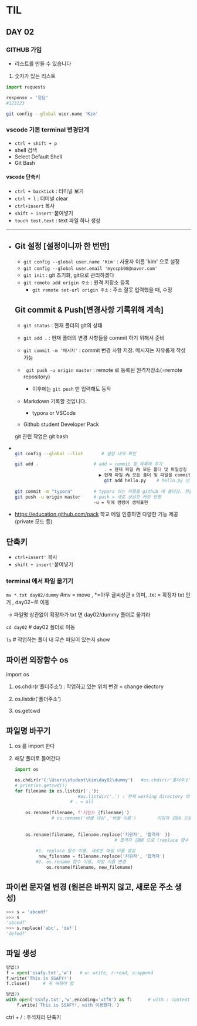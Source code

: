 # TIL

## DAY 02

### GITHUB 가입

* 리스트를 만들 수 있습니다

1. 숫자가 있는 리스트



```python
import requests

response = '응답'
#123123
```



```bash
git config --global user.name 'Kim'
```



### vscode 기본 terminal 변경단계

* `ctrl + shift + p`
* shell 검색
* Select Default Shell
* Git Bash

#### vscode 단축키

* `ctrl + backtick` : 터미널 보기
* `ctrl + l` : 터미널 clear
* `ctrl+insert` 복사
* `shift + insert'`붙여넣기
* `touch test.text` : text 파일 하나 생성

-----

* ## Git 설정 [설정이니까 한 번만]

  - `git config --global user.name 'Kim'`     : 사용자 이름 'kim' 으로 설정
  - `git config --global user.email 'myccpb08@naver.com'` 
  - `git init` : git 초기화, git으로 관리하겠다
  - `git remote add origin 주소` : 원격 저장소 등록
    - `git remote set-url origin 주소` : 주소 잘못 입력했을 때, 수정 



  ## Git commit & Push[변경사항 기록위해 계속]

  - `git status` :  현재 폴더의 git의 상태
  - `git add .` : 현재 폴더의 변경 사항들을 commit 하기 위해서 준비
  - `git commit -m '메시지'` : commit 변경 사항 저장. 메시지는 자유롭게 작성 가능
  - ` git push -u origin master` : remote 로 등록된 원격저장소(=remote repository)
    - 이후에는 `git push` 만 입력해도 동작



  - Markdown 기록할 것입니다.
    - typora or VSCode
  - Github student Developer Pack



  git 관련 작업은 git bash

* ```bash
  
  git config --global --list       # 설정 내역 확인
  
  git add .          			# add = commit 할 목록에 추가
    								. = 현재 파일 內 모든 폴더 및 파일상징
    							  ▶ 현재 파일 內 모든 폴더 및 파일을 commit 함 ◀
    							    git add hello.py    # hello.py 만 목록에 추가
    							
  git commit -m "typora"		# typora 라는 이름을 github 에 올라감. 한글 가능
  git push -u origin master 	# push = 새로 생성한 커밋 반영
   								-u = 뒤에 명령어 생략표현
  ```

* https://education.github.com/pack  학교 메일 인증하면 다양한 기능 제공(private 모드 등)



## 단축키

* `ctrl+insert'` 복사
* `shift + insert'`붙여넣기



### terminal 에서 파일 옮기기

`mv *.txt day02/dummy`        #mv = move ,   *=아무 글씨상관 x 의미,   .txt = 확장자 txt 인 거  , day02~로 이동

​                   				      → 파일명 상관없이 확장자가 txt 면 day02/dummy 폴더로 옮겨라

`cd day02`      # day02 폴더로 이동

`ls`  # 작업하는 폴더 내 무슨 파일이 있는지 show



## 파이썬 외장함수 os

import os

1) os.chdir(r'폴더주소') : 작업하고 있는 위치 변경      = change diectory

2) os.listdir('폴더주소')

3) os.getcwd



## 파일명 바꾸기

1. os 를 import 한다

2. 해당 폴더로 들어간다

   ```python
   import os
   
   os.chdir(r'C:\Users\student\kim\day02\dummy')   #os.chdir(r'폴더주소')
   # print(os.getcwd())
   for filename in os.listdir('.'):  
                           #os.listdir('.') : 현재 working directory 의 파일 목록 리스트로
           				# . = all
        
       os.rename(filename, f'지원자_{filename}')
                 # os.rename('바꿀 대상','바꿀 이름')        지원자 김00 으로 바뀜
           
           
       os.rename(filename, filename.replace('지원자', '합격자' ))  
                                         # 합격자 김00 으로 (replace 함수 이용)
           
           #1. replace 함수 이용, 새로운 파일 이름 생성
           	new_filename = filename.replace('지원자', '합격자')
           #2. os.rename 함수 이용, 파일 이름 변경
               os.rename(filename, new_filename)
   ```




##  파이썬 문자열 변경 (원본은 바뀌지 않고, 새로운 주소 생성)

```python
>>> s = 'abcedf'
>>> s
'abcedf'
>>> s.replace('abc', 'def')
'defedf'
```



## 파일 생성

```python
방법1)
f = open('ssafy.txt','w')   # w: write, r:read, a:append
f.write('This is SSAFY!')
f.close()     # 꼭 써줘야 함

방법2)
with open('ssafy.txt','w',encoding='utf8') as f:      # with : context manager
    f.write('This is SSAFY!, with 이용했다.')
```



ctrl + /  : 주석처리 단축키